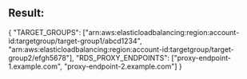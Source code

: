 ## Result:

{
    "TARGET_GROUPS": ["arn:aws:elasticloadbalancing:region:account-id:targetgroup/target-group1/abcd1234", "arn:aws:elasticloadbalancing:region:account-id:targetgroup/target-group2/efgh5678"],
    "RDS_PROXY_ENDPOINTS": ["proxy-endpoint-1.example.com", "proxy-endpoint-2.example.com"]
}
